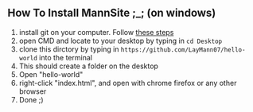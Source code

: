 ## How To Install MannSite ;_; (on windows)
1. install git on your computer. Follow [these steps](https://www.youtube.com/watch?v=SmbAn2_5uGs)
2. open CMD and locate to your desktop by typing in ```cd Desktop```
3. clone this dirctory by typing in ```https://github.com/LayMann07/hello-world``` into the terminal
4. This should create a folder on the desktop
5. Open "hello-world"
6. right-click "index.html", and open with chrome firefox or any other browser
7. Done ;)

